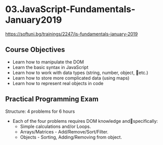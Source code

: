 # 03.JavaScript-Fundamentals-January2019
https://softuni.bg/trainings/2247/js-fundamentals-january-2019

## Course Objectives

- Learn how to manipulate the DOM
- Learn the basic syntax in JavaScript 
- Learn how to work with data types (string, number, object, etc.)
- Learn how to store more complicated data (using maps)
- Learn how to represent real objects in code

## Practical Programming Exam

Structure: 4 problems for 6 hours
- Each of the four problems requires DOM knowledge andspecifically:
	- Simple calculations and/or Loops.
	- Arrays/Matrices - Add/Remove/Sort/Filter.
	- Objects - Sorting, Adding/Removing from object.
